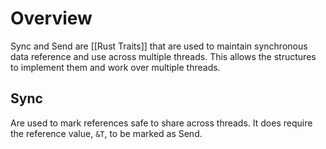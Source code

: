# Overview
Sync and Send are [[Rust Traits]] that are used to maintain synchronous data reference and use across multiple threads. This allows the structures to implement them and work over multiple threads.
## Sync
Are used to mark references safe to share across threads. It does require the reference value, `&T`, to be marked as Send.
